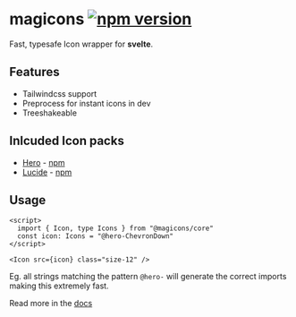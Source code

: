 # magicons [![npm version](https://flat.badgen.net/npm/v/magicons?color=orange)](https://npmjs.com/package/magicons)
Fast, typesafe Icon wrapper for **svelte**.

## Features
- Tailwindcss support
- Preprocess for instant icons in dev
- Treeshakeable

## Inlcuded Icon packs
- [Hero](https://heroicons.com/) - [npm](https://www.npmjs.com/package/@magicons/hero-icons)
- [Lucide](https://lucide.dev/icons/) - [npm](https://www.npmjs.com/package/@magicons/lucide-icons)

## Usage
```svelte
<script>
  import { Icon, type Icons } from "@magicons/core"
  const icon: Icons = "@hero-ChevronDown"
</script>

<Icon src={icon} class="size-12" />
```

Eg. all strings matching the pattern `@hero-` will generate the correct imports making this extremely fast.

Read more in the [docs](https://propolies.github.io/magicons/docs/getting-started/introduction)
